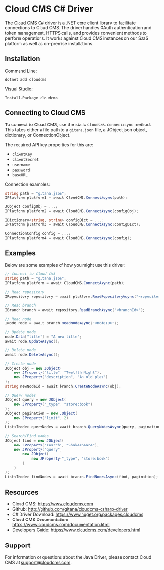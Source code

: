 # Cloud CMS C# Driver

The [Cloud CMS](https://www.cloudcms.com/) C# driver is a .NET core client library to facilitate connections to Cloud CMS. The driver handles OAuth authentication and token management, HTTPS calls, and provides convenient methods to perform operations. It works against Cloud CMS instances on our SaaS platform as well as on-premise installations.

## Installation

Command Line:

````
dotnet add cloudcms
````

Visual Studio:

````
Install-Package cloudcms
````

## Connecting to Cloud CMS

To connect to Cloud CMS, use the static `CloudCMS.ConnectAsync` method. This takes either a file path to a `gitana.json` file, a JObject json object, dictionary, or ConnectionObject.

The required API key properties for this are:

- `clientKey`
- `clientSecret`
- `username`
- `password`
- `baseURL`

Connection examples:

````csharp
string path = "gitana.json";
IPlatform platform1 = await CloudCMS.ConnectAsync(path);

JObject configObj = ...;
IPlatform platform2 = await CloudCMS.ConnectAsync(configObj);

IDictionary<string, string> configDict = ...;
IPlatform platform3 = await CloudCMS.ConnectAsync(configDict);

ConnectionConfig config = ...;
IPlatform platform4 = await CloudCMS.ConnectAsync(config);
````

## Examples

Below are some examples of how you might use this driver:

````csharp
// Connect to Cloud CMS
string path = "gitana.json";
IPlatform platform = await CloudCMS.ConnectAsync(path);

// Read repository
IRepository repository = await platform.ReadRepositoryAsync("<repositoryId>");

// Read branch
IBranch branch = await repository.ReadBranchAsync("<branchId>");

// Read node
INode node = await branch.ReadNodeAsync("<nodeID>");

// Update node
node.Data["title"] = "A new title";
await node.UpdateAsync();

// Delete node
await node.DeleteAsync();

// Create node
JObject obj = new JObject(
    new JProperty("title", "Twelfth Night"),
    new JProperty("description", "An old play")
);
string newNodeId = await branch.CreateNodeAsync(obj);

// Query nodes
JObject query = new JObject(
    new JProperty("_type", "store:book")
);
JObject pagination = new JObject(
    new JProperty("limit", 2)
);
List<INode> queryNodes = await branch.QueryNodesAsync(query, pagination);

// Search/Find nodes
JObject find = new JObject(
    new JProperty("search", "Shakespeare"),
    new JProperty("query",
        new JObject(
            new JProperty("_type", "store:book")
        )
    )
);
List<INode> findNodes = await branch.FindNodesAsync(find, pagination);
````

## Resources

* Cloud CMS: https://www.cloudcms.com
* Github: http://github.com/gitana/cloudcms-csharp-driver
* C# Driver Download: https://www.nuget.org/packages/cloudcms
* Cloud CMS Documentation: https://www.cloudcms.com/documentation.html
* Developers Guide: https://www.cloudcms.com/developers.html

## Support

For information or questions about the Java Driver, please contact Cloud CMS
at [support@cloudcms.com](mailto:support@cloudcms.com).